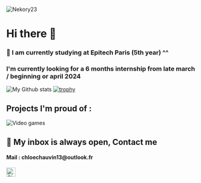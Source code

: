 <p align="left"> <img src=https://komarev.com/ghpvc/?username=Nekory23 alt=Nekory23> </p>

<H1> Hi there 👋 </H1>
<H3> 🌱 I am currently studying at Epitech Paris (5th year) ^^</H3>
<H3>I'm currently looking for a 6 months internship from late march / beginning or april 2024</H3>

![My Github stats](https://github-readme-stats.vercel.app/api?username=Nekory23&show_icons=true&hide_border=true)
[![trophy](https://github-profile-trophy.vercel.app/?username=Nekory23&theme=chalk)](https://github.com/ryo-ma/github-profile-trophy)

<H2>Projects I'm proud of :</H2>

![Video games](https://github.com/Nekory23/VideoGames)


<H2> 💬 My inbox is always open, Contact me </H2>
<H4>Mail : chloechauvin13@outlook.fr</H4>

<a href="https://www.linkedin.com/in/chloe-chauvin/" target="_blank">
   <img align="left" alt="Chloé Chauvin | Linkedin" width="24px" src="https://github.com/piyushP7pravin/piyushP7pravin/blob/master/Linkedin.svg" />
  </a>
</a>


<!--
**Nekory23/Nekory23** is a ✨ _special_ ✨ repository because its `README.md` (this file) appears on your GitHub profile.

Here are some ideas to get you started:
- 🔭 I’m currently working on ...
- 🌱 I’m currently learning ...
- 👯 I’m looking to collaborate on ...
- 🤔 I’m looking for help with ...
- 💬 Ask me about ...
- 📫 How to reach me: ...
- 😄 Pronouns: ...
- ⚡ Fun fact: ...
-->
